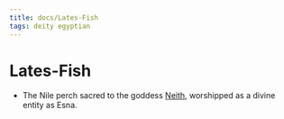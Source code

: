 ```yaml
---
title: docs/Lates-Fish
tags: deity egyptian
---
```


# Lates-Fish
- The Nile perch sacred to the goddess [Neith](Neith.md), worshipped as a divine entity as Esna.